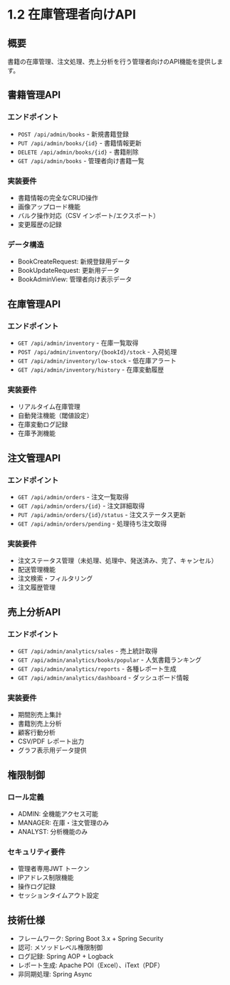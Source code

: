# 1.2 在庫管理者向けAPI

## 概要
書籍の在庫管理、注文処理、売上分析を行う管理者向けのAPI機能を提供します。

## 書籍管理API

### エンドポイント
- `POST /api/admin/books` - 新規書籍登録
- `PUT /api/admin/books/{id}` - 書籍情報更新
- `DELETE /api/admin/books/{id}` - 書籍削除
- `GET /api/admin/books` - 管理者向け書籍一覧

### 実装要件
- 書籍情報の完全なCRUD操作
- 画像アップロード機能
- バルク操作対応（CSV インポート/エクスポート）
- 変更履歴の記録

### データ構造
- BookCreateRequest: 新規登録用データ
- BookUpdateRequest: 更新用データ
- BookAdminView: 管理者向け表示データ

## 在庫管理API

### エンドポイント
- `GET /api/admin/inventory` - 在庫一覧取得
- `POST /api/admin/inventory/{bookId}/stock` - 入荷処理
- `GET /api/admin/inventory/low-stock` - 低在庫アラート
- `GET /api/admin/inventory/history` - 在庫変動履歴

### 実装要件
- リアルタイム在庫管理
- 自動発注機能（閾値設定）
- 在庫変動ログ記録
- 在庫予測機能

## 注文管理API

### エンドポイント
- `GET /api/admin/orders` - 注文一覧取得
- `GET /api/admin/orders/{id}` - 注文詳細取得
- `PUT /api/admin/orders/{id}/status` - 注文ステータス更新
- `GET /api/admin/orders/pending` - 処理待ち注文取得

### 実装要件
- 注文ステータス管理（未処理、処理中、発送済み、完了、キャンセル）
- 配送管理機能
- 注文検索・フィルタリング
- 注文履歴管理

## 売上分析API

### エンドポイント
- `GET /api/admin/analytics/sales` - 売上統計取得
- `GET /api/admin/analytics/books/popular` - 人気書籍ランキング
- `GET /api/admin/analytics/reports` - 各種レポート生成
- `GET /api/admin/analytics/dashboard` - ダッシュボード情報

### 実装要件
- 期間別売上集計
- 書籍別売上分析
- 顧客行動分析
- CSV/PDF レポート出力
- グラフ表示用データ提供

## 権限制御

### ロール定義
- ADMIN: 全機能アクセス可能
- MANAGER: 在庫・注文管理のみ
- ANALYST: 分析機能のみ

### セキュリティ要件
- 管理者専用JWT トークン
- IPアドレス制限機能
- 操作ログ記録
- セッションタイムアウト設定

## 技術仕様
- フレームワーク: Spring Boot 3.x + Spring Security
- 認可: メソッドレベル権限制御
- ログ記録: Spring AOP + Logback
- レポート生成: Apache POI（Excel）、iText（PDF）
- 非同期処理: Spring Async